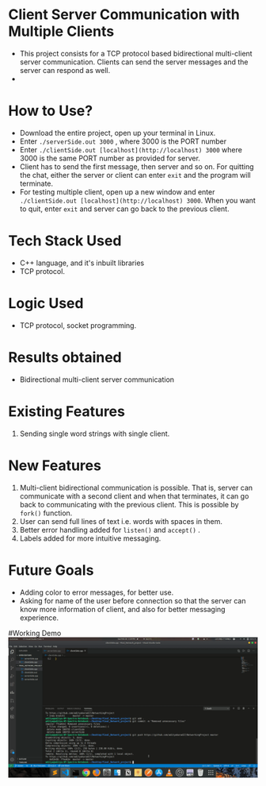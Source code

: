 # Client Server Communication with Multiple Clients

- This project consists for a TCP protocol based bidirectional multi-client server communication. Clients can send the server messages and the server can respond as well.
- 

# How to Use?

- Download the entire project, open up your terminal in Linux.
- Enter `./serverSide.out 3000` , where 3000 is the PORT number
- Enter `./clientSide.out [localhost](http://localhost) 3000` where 3000 is the same PORT number as provided for server.
- Client has to send the first message, then server and so on. For quitting the chat, either the server or client can enter `exit` and the program will terminate.
- For testing multiple client, open up a new window and enter `./clientSide.out [localhost](http://localhost) 3000`. When you want to quit, enter `exit` and server can go back to the previous client.

# Tech Stack Used

- C++ language, and it's inbuilt libraries
- TCP protocol.

# Logic Used

- TCP protocol, socket programming.

# Results obtained
- Bidirectional multi-client server communication

# Existing Features

1. Sending single word strings with single client.

# New Features

1. Multi-client bidirectional communication is possible. That is, server can communicate with a second client and when that terminates, it can go back to communicating with the previous client. This is possible by `fork()` function.
2. User can send full lines of text i.e. words with spaces in them.
3. Better error handling added for `listen()` and `accept()` .
4. Labels added for more intuitive messaging.

# Future Goals

- Adding color to error messages, for better use.
- Asking for name of the user before connection so that the server can know more information of client, and also for better messaging experience.

#Working Demo
![Wokring demo GIF](demo.gif)
